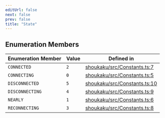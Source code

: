 ```yaml
---
editUrl: false
next: false
prev: false
title: "State"
---
```


## Enumeration Members

| Enumeration Member | Value | Defined in |
| ------ | ------ | ------ |
| <a id="connected" name="connected"></a> `CONNECTED` | `2` | [shoukaku/src/Constants.ts:7](https://github.com/shipgirlproject/shoukaku/blob/9d5588e950f8b8cbe3cdd5386a275943ff6fdba1/src/Constants.ts#L7) |
| <a id="connecting" name="connecting"></a> `CONNECTING` | `0` | [shoukaku/src/Constants.ts:5](https://github.com/shipgirlproject/shoukaku/blob/9d5588e950f8b8cbe3cdd5386a275943ff6fdba1/src/Constants.ts#L5) |
| <a id="disconnected" name="disconnected"></a> `DISCONNECTED` | `5` | [shoukaku/src/Constants.ts:10](https://github.com/shipgirlproject/shoukaku/blob/9d5588e950f8b8cbe3cdd5386a275943ff6fdba1/src/Constants.ts#L10) |
| <a id="disconnecting" name="disconnecting"></a> `DISCONNECTING` | `4` | [shoukaku/src/Constants.ts:9](https://github.com/shipgirlproject/shoukaku/blob/9d5588e950f8b8cbe3cdd5386a275943ff6fdba1/src/Constants.ts#L9) |
| <a id="nearly" name="nearly"></a> `NEARLY` | `1` | [shoukaku/src/Constants.ts:6](https://github.com/shipgirlproject/shoukaku/blob/9d5588e950f8b8cbe3cdd5386a275943ff6fdba1/src/Constants.ts#L6) |
| <a id="reconnecting" name="reconnecting"></a> `RECONNECTING` | `3` | [shoukaku/src/Constants.ts:8](https://github.com/shipgirlproject/shoukaku/blob/9d5588e950f8b8cbe3cdd5386a275943ff6fdba1/src/Constants.ts#L8) |
